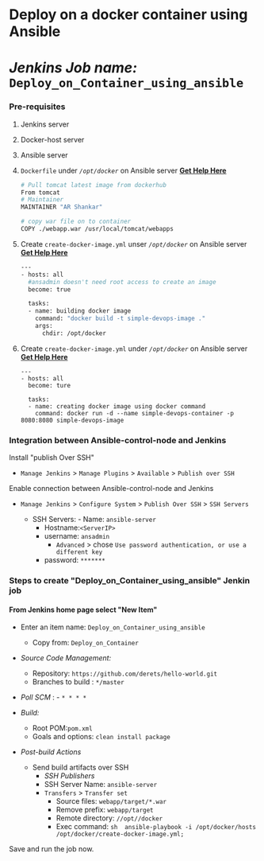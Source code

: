 # Deploy on a docker container using Ansible

# _Jenkins Job name:_ `Deploy_on_Container_using_ansible`

### Pre-requisites

1. Jenkins server
1. Docker-host server
1. Ansible server
1. `Dockerfile` under _`/opt/docker`_ on Ansible server **[Get Help Here]()**

   ```sh
   # Pull tomcat latest image from dockerhub
   From tomcat
   # Maintainer
   MAINTAINER "AR Shankar"

   # copy war file on to container
   COPY ./webapp.war /usr/local/tomcat/webapps
   ```

1. Create `create-docker-image.yml` unser _`/opt/docker`_ on Ansible server **[Get Help Here]()**

   ```sh
   ---
   - hosts: all
     #ansadmin doesn't need root access to create an image
     become: true

     tasks:
     - name: building docker image
       command: "docker build -t simple-devops-image ."
       args:
         chdir: /opt/docker
   ```

1. Create `create-docker-image.yml` under _`/opt/docker`_ on Ansible server **[Get Help Here]()**

   ```ssh
   ---
   - hosts: all
     become: ture

     tasks:
     - name: creating docker image using docker command
       command: docker run -d --name simple-devops-container -p 8080:8080 simple-devops-image
   ```

### Integration between Ansible-control-node and Jenkins

Install "publish Over SSH"

- `Manage Jenkins` > `Manage Plugins` > `Available` > `Publish over SSH`

Enable connection between Ansible-control-node and Jenkins

- `Manage Jenkins` > `Configure System` > `Publish Over SSH` > `SSH Servers`

  - SSH Servers: - Name: `ansible-server`
    - Hostname:`<ServerIP>`
    - username: `ansadmin`
      - `Advanced` > chose `Use password authentication, or use a different key`
    - password: `*******`

### Steps to create "Deploy_on_Container_using_ansible" Jenkin job

#### From Jenkins home page select "New Item"

- Enter an item name: `Deploy_on_Container_using_ansible`
  - Copy from: `Deploy_on_Container`
- _Source Code Management:_
  - Repository: `https://github.com/derets/hello-world.git`
  - Branches to build : `*/master`
- _Poll SCM_ : - `* * * *`

- _Build:_

  - Root POM:`pom.xml`
  - Goals and options: `clean install package`

- _Post-build Actions_
  - Send build artifacts over SSH
    - _SSH Publishers_
    - SSH Server Name: `ansible-server`
    - `Transfers` > `Transfer set`
      - Source files: `webapp/target/*.war`
      - Remove prefix: `webapp/target`
      - Remote directory: `//opt//docker`
      - Exec command:
        `sh 
    ansible-playbook -i /opt/docker/hosts /opt/docker/create-docker-image.yml;
    `

Save and run the job now.
